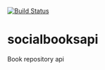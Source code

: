 [![Build Status](https://travis-ci.org/MarceloCarvalhoLopes/socialbooksapi.svg?branch=master)](https://travis-ci.org/MarceloCarvalhoLopes/socialbooksapi)
# socialbooksapi
Book repository api
